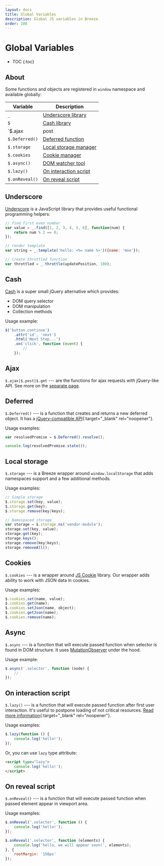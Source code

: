 ```yaml
---
layout: docs
title: Global Variables
description: Global JS variables in Breeze
order: 100
---
```


# Global Variables

* TOC
{:toc}

## About

Some functions and objects are registered in `window` namespace and available globally:

Variable            | Description
--------------------|----------------
`_`                 | [Underscore library](#underscore)
`$`                 | [Cash library](#cash)
`$.ajax|post|get`   | [Ajax request functions](#ajax)
`$.Deferred()`      | [Deferred function](#deferred)
`$.storage`         | [Local storage manager](#local-storage)
`$.cookies`         | [Cookie manager](#cookies)
`$.async()`         | [DOM watcher tool](#async)
`$.lazy()`          | [On interaction script](#on-interaction-script)
`$.onReveal()`      | [On reveal script](#on-reveal-script)

## Underscore

[Underscore](https://underscorejs.org/) is a JavaScript library that provides
useful functional programming helpers:

```js
// find first even number
var value = _.find([1, 2, 3, 4, 5, 6], function(num) {
    return num % 2 == 0;
});

// render template
var string = _.template('hello: <%= name %>')({name: 'moe'});

// create throttled function
var throttled = _.throttle(updatePosition, 100);
```

## Cash

[Cash](https://github.com/fabiospampinato/cash) is a super small jQuery
alternative which provides:

 -  DOM query selector
 -  DOM manipulation
 -  Collection methods

Usage example:

```js
$('button.continue')
    .attr('id', 'next')
    .html('Next Step...')
    .on('click', function (event) {
        //
    });
```

## Ajax

`$.ajax|$.post|$.get` --- are the functions for ajax requests with jQuery-like API.
See more on the [separate page](ajax).

## Deferred

`$.Deferred()` --- is a function that creates and returns a new deferred object.
It has a [jQuery-compatible API](https://api.jquery.com/jQuery.Deferred/){:target="_blank" rel="noopener"}.

Usage examples:

```js
var resolvedPromise = $.Deferred().resolve();

console.log(resolvedPromise.state());
```

## Local storage

`$.storage` --- is a Breeze wrapper around `window.localStorage` that adds
namespaces support and a few additional methods.

Usage examples:

```js
// Simple storage
$.storage.set(key, value);
$.storage.get(key);
$.storage.remove(key|keys);

// Namespaced storage
var storage = $.storage.ns('vendor-module');
storage.set(key, value);
storage.get(key);
storage.keys();
storage.remove(key|keys);
storage.removeAll();
```

## Cookies

`$.cookies` --- is a wrapper around [JS Cookie](https://github.com/js-cookie/js-cookie)
library. Our wrapper adds ability to work with JSON data in cookies.

Usage examples:

```js
$.cookies.set(name, value);
$.cookies.get(name);
$.cookies.setJson(name, object);
$.cookies.getJson(name);
$.cookies.remove(name);
```

## Async

`$.async` --- is a function that will execute passed function when selector is found in DOM structure.
It uses [MutationObserver](https://developer.mozilla.org/en-US/docs/Web/API/MutationObserver)
under the hood.

Usage example:

```js
$.async('.selector', function (node) {
    //
});
```

## On interaction script

`$.lazy()` --- is a function that will execute passed function after first user
interaction. It's useful to postpone loading of not critical resources.
[Read more information](https://www.patterns.dev/posts/import-on-interaction){:target="_blank" rel="noopener"}.

Usage examples:

```js
$.lazy(function () {
    console.log('hello!');
});
```

Or, you can use `lazy` type attribute:

```html
<script type="lazy">
    console.log('hello!');
</script>
```

## On reveal script

`$.onReveal()` --- is a function that will execute passed function when passed element
appear in viewport area.

Usage examples:

```js
$.onReveal('.selector', function () {
    console.log('hello!');
});

$.onReveal('.selector', function (elements) {
    console.log('hello, we will appear soon!', elements);
}, {
    rootMargin: '150px'
});
```
